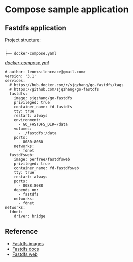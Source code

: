 # Compose sample application

## Fastdfs application

Project structure:

```text
.
├── docker-compose.yaml
```

[_docker-compose.yml_](docker-compose.yml)

```compose
# author: leon<silenceace@gmail.com>
version: '3.1'
services:
  # https://hub.docker.com/r/sjqzhang/go-fastdfs/tags
  # https://github.com/sjqzhang/go-fastdfs
  fastdfs:
    image: sjqzhang/go-fastdfs
    privileged: true
    container_name: fd-fastdfs
    tty: true
    restart: always
    environment:
      - GO_FASTDFS_DIR=/data
    volumes:
      - ./fastdfs:/data
    ports:
      - 8080:8080
    networks:
      - fdnet
  fastdfsweb:
    image: perfree/fastdfsweb
    privileged: true
    container_name: fd-fastdfsweb
    tty: true
    restart: always
    ports:
      - 8088:8088
    depends_on:
      - fastdfs
    networks:
      - fdnet
networks:
  fdnet:
    driver: bridge
```

## Reference

- [Fastdfs images](https://hub.docker.com/r/sjqzhang/go-fastdfs/tags)
- [Fastdfs docs](https://sjqzhang.github.io/go-fastdfs/#character)
- [Fastdfs web](https://github.com/perfree/go-fastdfs-web)